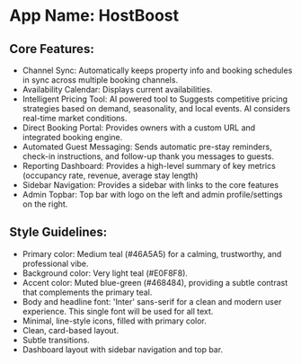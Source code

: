 # **App Name**: HostBoost

## Core Features:

- Channel Sync: Automatically keeps property info and booking schedules in sync across multiple booking channels.
- Availability Calendar: Displays current availabilities.
- Intelligent Pricing Tool: AI powered tool to Suggests competitive pricing strategies based on demand, seasonality, and local events. AI considers real-time market conditions.
- Direct Booking Portal: Provides owners with a custom URL and integrated booking engine.
- Automated Guest Messaging: Sends automatic pre-stay reminders, check-in instructions, and follow-up thank you messages to guests.
- Reporting Dashboard: Provides a high-level summary of key metrics (occupancy rate, revenue, average stay length)
- Sidebar Navigation: Provides a sidebar with links to the core features
- Admin Topbar: Top bar with logo on the left and admin profile/settings on the right.

## Style Guidelines:

- Primary color: Medium teal (#46A5A5) for a calming, trustworthy, and professional vibe.
- Background color: Very light teal (#E0F8F8).
- Accent color: Muted blue-green (#468484), providing a subtle contrast that complements the primary teal.
- Body and headline font: 'Inter' sans-serif for a clean and modern user experience.  This single font will be used for all text.
- Minimal, line-style icons, filled with primary color.
- Clean, card-based layout.
- Subtle transitions.
- Dashboard layout with sidebar navigation and top bar.